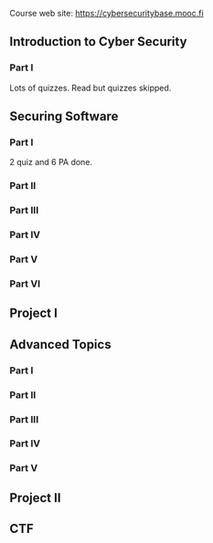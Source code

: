 Course web site:
https://cybersecuritybase.mooc.fi

## Introduction to Cyber Security
### Part I
Lots of quizzes. Read but quizzes skipped.

## Securing Software
### Part I
2 quiz and 6 PA done.

### Part II
### Part III
### Part IV
### Part V
### Part VI

## Project I

## Advanced Topics
### Part I
### Part II
### Part III
### Part IV
### Part V

## Project II

## CTF